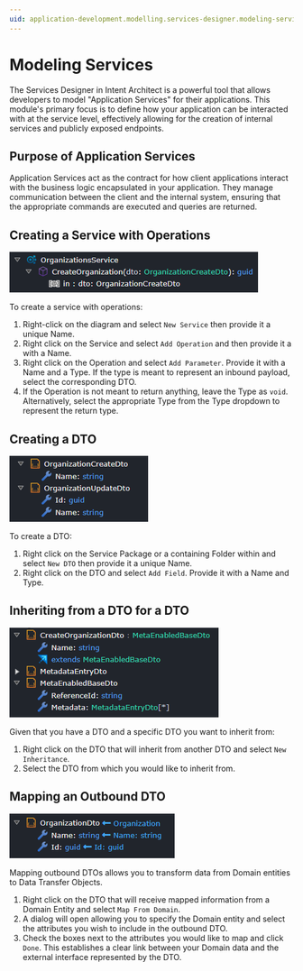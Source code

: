 ```yaml
---
uid: application-development.modelling.services-designer.modeling-services
---
```

# Modeling Services

The Services Designer in Intent Architect is a powerful tool that allows developers to model "Application Services" for their applications. This module's primary focus is to define how your application can be interacted with at the service level, effectively allowing for the creation of internal services and publicly exposed endpoints.

## Purpose of Application Services

Application Services act as the contract for how client applications interact with the business logic encapsulated in your application. They manage communication between the client and the internal system, ensuring that the appropriate commands are executed and queries are returned.

## Creating a Service with Operations

![Service with operations](images/service-with-operations.png)

To create a service with operations:

1. Right-click on the diagram and select `New Service` then provide it a unique Name.
2. Right click on the Service and select `Add Operation` and then provide it a with a Name.
3. Right click on the Operation and select `Add Parameter`. Provide it with a Name and a Type. If the type is meant to represent an inbound payload, select the corresponding DTO.
4. If the Operation is not meant to return anything, leave the Type as `void`. Alternatively, select the appropriate Type from the Type dropdown to represent the return type.

## Creating a DTO

![Normal DTOs](images/normal-dtos.png)

To create a DTO:

1. Right click on the Service Package or a containing Folder within and select `New DTO` then provide it a unique Name.
2. Right click on the DTO and select `Add Field`. Provide it with a Name and Type.

## Inheriting from a DTO for a DTO

![Inheritance DTO](images/inheritance-dto.png)

Given that you have a DTO and a specific DTO you want to inherit from:

1. Right click on the DTO that will inherit from another DTO and select `New Inheritance`.
2. Select the DTO from which you would like to inherit from.

## Mapping an Outbound DTO

![Outbound mapping DTO](images/outbound-mapping-dto.png)

Mapping outbound DTOs allows you to transform data from Domain entities to Data Transfer Objects.

1. Right click on the DTO that will receive mapped information from a Domain Entity and select `Map From Domain`.
2. A dialog will open allowing you to specify the Domain entity and select the attributes you wish to include in the outbound DTO.
3. Check the boxes next to the attributes you would like to map and click `Done`. This establishes a clear link between your Domain data and the external interface represented by the DTO.

